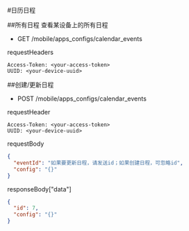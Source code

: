 #日历日程

##所有日程
查看某设备上的所有日程

* GET /mobile/apps_configs/calendar_events

requestHeaders
```
Access-Token: <your-access-token>
UUID: <your-device-uuid>
```

##创建/更新日程

* POST /mobile/apps_configs/calendar_events

requestHeader
```
Access-Token: <your-access-token>
UUID: <your-device-uuid>
```

requestBody
```json
{
  "eventId": "如果要更新日程，请发送id；如果创建日程，可忽略id",
  "config": "{}"
}
```

responseBody["data"]
```json
{
  "id": 7,
  "config": "{}"
}
```
